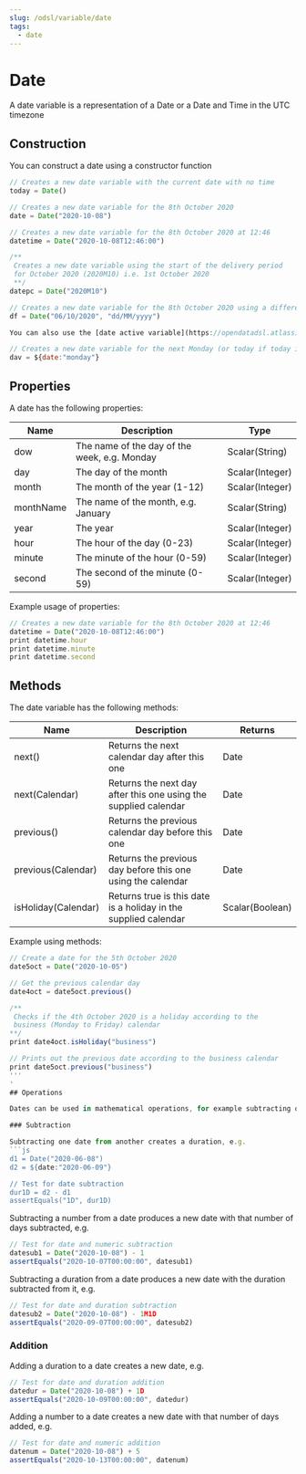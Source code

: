 ```yaml
---
slug: /odsl/variable/date
tags:
  - date
---
```

Date
====================

A date variable is a representation of a Date or a Date and Time in the UTC timezone

## Construction

You can construct a date using a constructor function
```js
// Creates a new date variable with the current date with no time
today = Date()

// Creates a new date variable for the 8th October 2020
date = Date("2020-10-08")

// Creates a new date variable for the 8th October 2020 at 12:46
datetime = Date("2020-10-08T12:46:00")

/**
 Creates a new date variable using the start of the delivery period
 for October 2020 (2020M10) i.e. 1st October 2020
 **/
datepc = Date("2020M10")

// Creates a new date variable for the 8th October 2020 using a different format
df = Date("06/10/2020", "dd/MM/yyyy")

You can also use the [date active variable](https://opendatadsl.atlassian.net/wiki/spaces/DOCUMENTAT/pages/32971/Date+Service) to construct a date, e.g.

// Creates a new date variable for the next Monday (or today if today is Monday)
dav = ${date:"monday"}
```

## Properties

A date has the following properties:

|**Name**|**Description**|**Type**|
|-|-|-|
|dow|The name of the day of the week, e.g. Monday|Scalar(String)|
|day|The day of the month|Scalar(Integer)|
|month|The month of the year (1-12)|Scalar(Integer)|
|monthName|The name of the month, e.g. January|Scalar(String)|
|year|The year|Scalar(Integer)|
|hour|The hour of the day (0-23)|Scalar(Integer)|
|minute|The minute of the hour (0-59)|Scalar(Integer)|
|second|The second of the minute (0-59)|Scalar(Integer)|

Example usage of properties:
```js
// Creates a new date variable for the 8th October 2020 at 12:46
datetime = Date("2020-10-08T12:46:00")
print datetime.hour
print datetime.minute
print datetime.second
```

## Methods

The date variable has the following methods:

|**Name**|**Description**|**Returns**|
|-|-|-|
|next()|Returns the next calendar day after this one|Date|
|next(Calendar)|Returns the next day after this one using the supplied calendar|Date|
|previous()|Returns the previous calendar day before this one|Date|
|previous(Calendar)|Returns the previous day before this one using the calendar|Date|
|isHoliday(Calendar)|Returns true is this date is a holiday in the supplied calendar|Scalar(Boolean)|

Example using methods:
```js
// Create a date for the 5th October 2020
date5oct = Date("2020-10-05")

// Get the previous calendar day
date4oct = date5oct.previous()

/**
 Checks if the 4th October 2020 is a holiday according to the 
 business (Monday to Friday) calendar
**/
print date4oct.isHoliday("business")

// Prints out the previous date according to the business calendar
print date5oct.previous("business")
'''
'
## Operations

Dates can be used in mathematical operations, for example subtracting one date from another produces a Duration variable. Here are a list of valid date operations:

### Subtraction

Subtracting one date from another creates a duration, e.g.
```js
d1 = Date("2020-06-08")
d2 = ${date:"2020-06-09"}

// Test for date subtraction
dur1D = d2 - d1
assertEquals("1D", dur1D)
```

Subtracting a number from a date produces a new date with that number of days subtracted, e.g.

```js
// Test for date and numeric subtraction
datesub1 = Date("2020-10-08") - 1
assertEquals("2020-10-07T00:00:00", datesub1)
```

Subtracting a duration from a date produces a new date with the duration subtracted from it, e.g.

```js
// Test for date and duration subtraction
datesub2 = Date("2020-10-08") - 1M1D
assertEquals("2020-09-07T00:00:00", datesub2)
```

### Addition

Adding a duration to a date creates a new date, e.g.
```js
// Test for date and duration addition
datedur = Date("2020-10-08") + 1D
assertEquals("2020-10-09T00:00:00", datedur)
```

Adding a number to a date creates a new date with that number of days added, e.g.
```js
// Test for date and numeric addition
datenum = Date("2020-10-08") + 5
assertEquals("2020-10-13T00:00:00", datenum)
```
